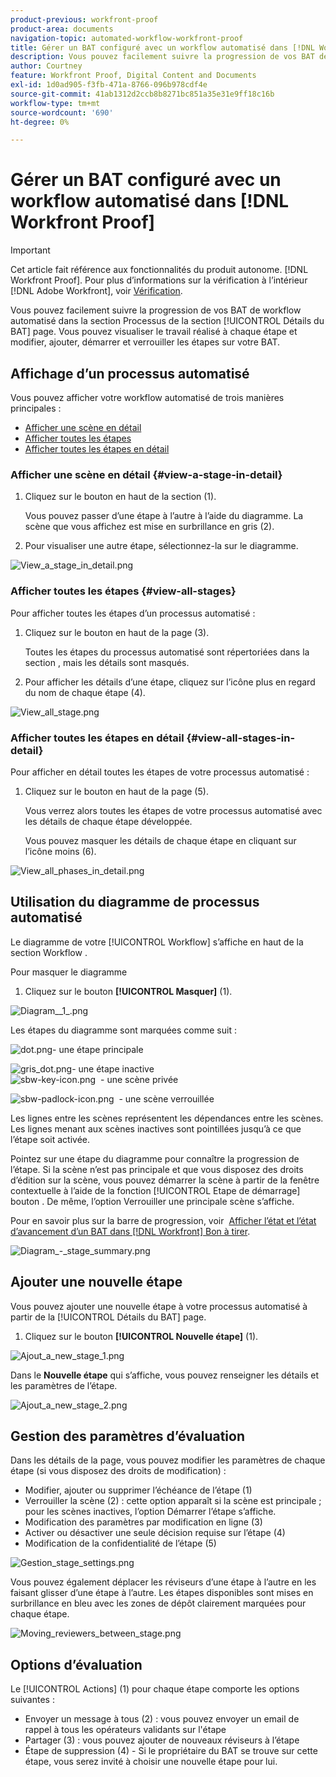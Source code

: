 ```yaml
---
product-previous: workfront-proof
product-area: documents
navigation-topic: automated-workflow-workfront-proof
title: Gérer un BAT configuré avec un workflow automatisé dans [!DNL Workfront Proof]
description: Vous pouvez facilement suivre la progression de vos BAT de workflow automatisé dans la section Processus de la page Détails du BAT. Vous pouvez visualiser le travail réalisé à chaque étape et modifier, ajouter, démarrer et verrouiller les étapes sur votre BAT.
author: Courtney
feature: Workfront Proof, Digital Content and Documents
exl-id: 1d0ad905-f3fb-471a-8766-096b978cdf4e
source-git-commit: 41ab1312d2ccb8b8271bc851a35e31e9ff18c16b
workflow-type: tm+mt
source-wordcount: '690'
ht-degree: 0%

---
```


# Gérer un BAT configuré avec un workflow automatisé dans [!DNL Workfront Proof]

>[!IMPORTANT]
>
>Cet article fait référence aux fonctionnalités du produit autonome. [!DNL Workfront Proof]. Pour plus d’informations sur la vérification à l’intérieur [!DNL Adobe Workfront], voir [Vérification](../../../review-and-approve-work/proofing/proofing.md).

Vous pouvez facilement suivre la progression de vos BAT de workflow automatisé dans la section Processus de la section [!UICONTROL Détails du BAT] page. Vous pouvez visualiser le travail réalisé à chaque étape et modifier, ajouter, démarrer et verrouiller les étapes sur votre BAT.

## Affichage d’un processus automatisé

Vous pouvez afficher votre workflow automatisé de trois manières principales :

* [Afficher une scène en détail](#view-a-stage-in-detail)
* [Afficher toutes les étapes](#view-all-stages)
* [Afficher toutes les étapes en détail](#view-all-stages-in-detail)

### Afficher une scène en détail {#view-a-stage-in-detail}

1. Cliquez sur le bouton en haut de la section (1).

   Vous pouvez passer d’une étape à l’autre à l’aide du diagramme. La scène que vous affichez est mise en surbrillance en gris (2).

1. Pour visualiser une autre étape, sélectionnez-la sur le diagramme.

![View_a_stage_in_detail.png](assets/view-a-stage-in-detail-350x249.png)

### Afficher toutes les étapes {#view-all-stages}

Pour afficher toutes les étapes d’un processus automatisé :

1. Cliquez sur le bouton en haut de la page (3).

   Toutes les étapes du processus automatisé sont répertoriées dans la section , mais les détails sont masqués.

1. Pour afficher les détails d’une étape, cliquez sur l’icône plus en regard du nom de chaque étape (4).

![View_all_stage.png](assets/view-all-stages-350x212.png)

### Afficher toutes les étapes en détail {#view-all-stages-in-detail}

Pour afficher en détail toutes les étapes de votre processus automatisé :

1. Cliquez sur le bouton en haut de la page (5).

   Vous verrez alors toutes les étapes de votre processus automatisé avec les détails de chaque étape développée.

   Vous pouvez masquer les détails de chaque étape en cliquant sur l’icône moins (6).

![View_all_phases_in_detail.png](assets/view-all-stages-in-detail-350x370.png)

## Utilisation du diagramme de processus automatisé

Le diagramme de votre [!UICONTROL Workflow] s’affiche en haut de la section Workflow .

Pour masquer le diagramme

1. Cliquez sur le bouton **[!UICONTROL Masquer]** (1).

![Diagram__1_.png](assets/diagram--1--350x217.png)

Les étapes du diagramme sont marquées comme suit :

![dot.png](assets/dot.png)- une étape principale

![gris_dot.png](assets/grey-dot.png)- une étape inactive\
![sbw-key-icon.png](assets/sbw-key-icon.png)  - une scène privée

![sbw-padlock-icon.png](assets/sbw-padlock-icon.png)  - une scène verrouillée

Les lignes entre les scènes représentent les dépendances entre les scènes. Les lignes menant aux scènes inactives sont pointillées jusqu’à ce que l’étape soit activée.

Pointez sur une étape du diagramme pour connaître la progression de l’étape. Si la scène n’est pas principale et que vous disposez des droits d’édition sur la scène, vous pouvez démarrer la scène à partir de la fenêtre contextuelle à l’aide de la fonction [!UICONTROL Etape de démarrage] bouton . De même, l’option Verrouiller une principale scène s’affiche.

Pour en savoir plus sur la barre de progression, voir  [Afficher l’état et l’état d’avancement d’un BAT dans [!DNL Workfront] Bon à tirer](../../../workfront-proof/wp-work-proofsfiles/manage-your-work/view-progress-and-status-of-proof.md).

![Diagram_-_stage_summary.png](assets/diagram---stage-summary-350x214.png)

## Ajouter une nouvelle étape

Vous pouvez ajouter une nouvelle étape à votre processus automatisé à partir de la [!UICONTROL Détails du BAT] page.

1. Cliquez sur le bouton **[!UICONTROL Nouvelle étape]** (1).

![Ajout_a_new_stage_1.png](assets/adding-a-new-stage-1-350x218.png)

Dans le **Nouvelle étape** qui s’affiche, vous pouvez renseigner les détails et les paramètres de l’étape.

![Ajout_a_new_stage_2.png](assets/adding-a-new-stage-2-350x332.png)

## Gestion des paramètres d’évaluation

Dans les détails de la page, vous pouvez modifier les paramètres de chaque étape (si vous disposez des droits de modification) :

* Modifier, ajouter ou supprimer l’échéance de l’étape (1)
* Verrouiller la scène (2) : cette option apparaît si la scène est principale ; pour les scènes inactives, l’option Démarrer l’étape s’affiche.
* Modification des paramètres par modification en ligne (3)
* Activer ou désactiver une seule décision requise sur l’étape (4)
* Modification de la confidentialité de l’étape (5)

![Gestion_stage_settings.png](assets/managing-stage-settings-350x93.png)

Vous pouvez également déplacer les réviseurs d’une étape à l’autre en les faisant glisser d’une étape à l’autre. Les étapes disponibles sont mises en surbrillance en bleu avec les zones de dépôt clairement marquées pour chaque étape.

![Moving_reviewers_between_stage.png](assets/moving-reviewers-between-stages-350x254.png)

## Options d’évaluation

Le [!UICONTROL Actions] (1) pour chaque étape comporte les options suivantes :

* Envoyer un message à tous (2) : vous pouvez envoyer un email de rappel à tous les opérateurs validants sur l&#39;étape
* Partager (3) : vous pouvez ajouter de nouveaux réviseurs à l’étape
* Étape de suppression (4) - Si le propriétaire du BAT se trouve sur cette étape, vous serez invité à choisir une nouvelle étape pour lui.
